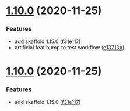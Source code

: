 # [1.10.0](https://github.com/toyboxco/toyboxpkgs/compare/v1.9.0...v1.10.0) (2020-11-25)


### Features

* add skaffold 1.15.0 ([f31e117](https://github.com/toyboxco/toyboxpkgs/commit/f31e117d8e019b2f158327248f03eca0956a60c2))
* artificial feat bump to test workflow ([e13713b](https://github.com/toyboxco/toyboxpkgs/commit/e13713b242e73f9f1b70c6438f67095c9c4c47ac))

# [1.10.0](https://github.com/toyboxco/toyboxpkgs/compare/v1.9.0...v1.10.0) (2020-11-25)


### Features

* add skaffold 1.15.0 ([f31e117](https://github.com/toyboxco/toyboxpkgs/commit/f31e117d8e019b2f158327248f03eca0956a60c2))
